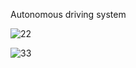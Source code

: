 Autonomous driving system




![22](https://github.com/jumyoung/kuuve/assets/99242003/2bb1e152-f339-473e-801e-c5f69bd2be08)






![33](https://github.com/jumyoung/kuuve/assets/99242003/0a607dec-4913-44f5-b425-ee4033a07cc2)
